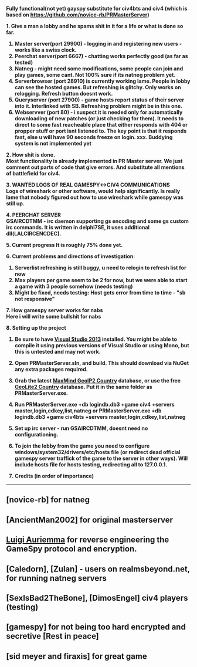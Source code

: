 <strong>Fully functional(not yet) gayspy substitute for civ4bts and civ4 (which is based on https://github.com/novice-rb/PRMasterServer)


<strong>1. Give a man a lobby and he spams shit in it for a life or what is done so far.</strong><br>

1. Master server(port 29900) - logging in and registering new users - works like a swiss clock.
2. Peerchat server(port 6667) - chatting works perfectly good (as far as tested) 
3. Natneg - might need some modifications, some people can join and play games, some cant. Not 100% sure if its natneg problem yet.
3. Serverbrowser (port 28910) is currently working lame. People in lobby can see the hosted games. But refreshing is glitchy. Only works on relogging. Refresh button doesnt work.  
4. Queryserver (port 27900) - game hosts report status of their server into it. Interlinked with SB. Refreshing problem might be in this one.
5. Webservver (port 80) - i suspect it is needed only for automatically downloading of new patches (or just checking for them). It needs to direct to some fast reacheable place that either responds with 404 or propper stuff or port isnt listened to. The key point is that it responds fast, else u will have 90 seconds freeze on login.
xxx. Buddying system is not implemented yet


<strong>2. How shit is done.</strong><br>
Most functionality is already implemented in PR Master server. We just comment out parts of code that give errors. And substitute all mentions of battlefield for civ4.

<strong>3. WANTED LOGS OF REAL GAMESPY<->CIV4 COMMUNICATIONS</strong><br>
Logs of wireshark or other software, would help significantly. Is really lame that nobody figured out how to use wireshark while gamespy was still up.


<strong>4. PEERCHAT SERVER</strong><br>
GSAIRCDTMM - irc daemon supporting gs encoding and some gs custom irc commands.  It is written in delphi7SE, it uses additional dll(LALCIRCENCDEC).


<strong>
5. Current progress</strong>
It is roughly 75% done yet.<br>


<strong>6. Current problems and directions of investigation:<br></strong>
1. Serverlist refreshing is still buggy, u need to relogin to refresh list for now<br>
2. Max players per game seem to be 2 for now, but we were able to start a game with 3 people somehow (needs testing)<br>
3. Might be fixed, needs testing: Host gets error from time to time - "sb not responsive"<br>

<strong>7. How gamespy server works for nabs</strong>
<br>
Here i will write some bullshit for nabs


<strong>8. Setting up the project</strong><br>

1. Be sure to have [Visual Studio 2013](http://www.microsoft.com/en-us/download/details.aspx?id=40787) installed.  You might be able to compile it using previous versions of Visual Studio or using Mono, but this is untested and may not work.

2. Open **PRMasterServer.sln**, and build. This should download via NuGet any extra packages required.

3. Grab the latest [MaxMind GeoIP2 Country](https://www.maxmind.com/en/country) database, or use the free [GeoLite2 Country](http://dev.maxmind.com/geoip/geoip2/geolite2/) database. Put it in the same folder as **PRMasterServer.exe**.

5. Run **PRMasterServer.exe +db logindb.db3 +game civ4 +servers master,login,cdkey,list,natneg** or **PRMasterServer.exe +db logindb.db3 +game civ4bts +servers master,login,cdkey,list,natneg**

6. Set up irc server - run GSAIRCDTMM, doesnt need no configurationing.

7. To join the lobby from the game you need to configure windows/system32/drivers/etc/hosts file (or redirect dead official gamespy server traffick of the game to the server in other ways). Will include hosts file for hosts testing, redirecting all to 127.0.0.1.


9. Credits (in order of importance)
---------------------

[novice-rb] for natneg
--
[AncientMan2002] for original masterserver
--
[Luigi Auriemma](http://aluigi.org) for reverse engineering the GameSpy protocol and encryption.
--
[Caledorn], [Zulan] - users on realmsbeyond.net, for running natneg servers
--
[SexIsBad2TheBone], [DimosEngel] civ4 players (testing)
--
[gamespy] for not being too hard encrypted and secretive [Rest in peace]
--
[sid meyer and firaxis] for great game
--
